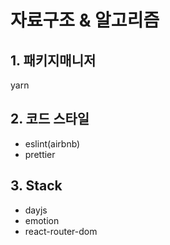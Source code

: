 # 자료구조 & 알고리즘

## 1. 패키지매니저

yarn

## 2. 코드 스타일

- eslint(airbnb)
- prettier

## 3. Stack

- dayjs
- emotion
- react-router-dom
